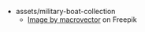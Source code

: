 - assets/military-boat-collection
  - <a href="https://www.freepik.com/free-vector/military-boats-collection_9585890.htm#query=navy%20ship&position=4&from_view=keyword&track=ais&uuid=6b47324c-fb48-4a0b-ae1d-ba422ead6728">Image by macrovector</a> on Freepik